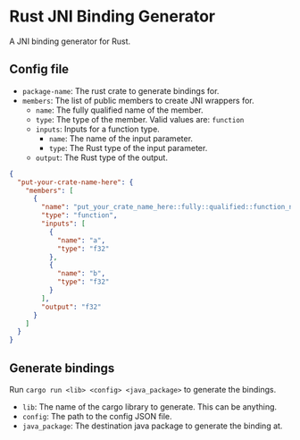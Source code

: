 # Rust JNI Binding Generator
A JNI binding generator for Rust.

## Config file
- `package-name`: The rust crate to generate bindings for.
- `members`: The list of public members to create JNI wrappers for.
  - `name`: The fully qualified name of the member.
  - `type`: The type of the member. Valid values are: `function`
  - `inputs`: Inputs for a function type.
    - `name`: The name of the input parameter.
    - `type`: The Rust type of the input parameter.
  - `output`: The Rust type of the output.

```json
{
  "put-your-crate-name-here": {
    "members": [
      {
        "name": "put_your_crate_name_here::fully::qualified::function_name",
        "type": "function",
        "inputs": [
          {
            "name": "a",
            "type": "f32"
          },
          {
            "name": "b",
            "type": "f32"
          }
        ],
        "output": "f32"
      }
    ]
  }
}
```

## Generate bindings
Run `cargo run <lib> <config> <java_package>` to generate the bindings.

- `lib`: The name of the cargo library to generate. This can be anything.
- `config`: The path to the config JSON file.
- `java_package`: The destination java package to generate the binding at.

